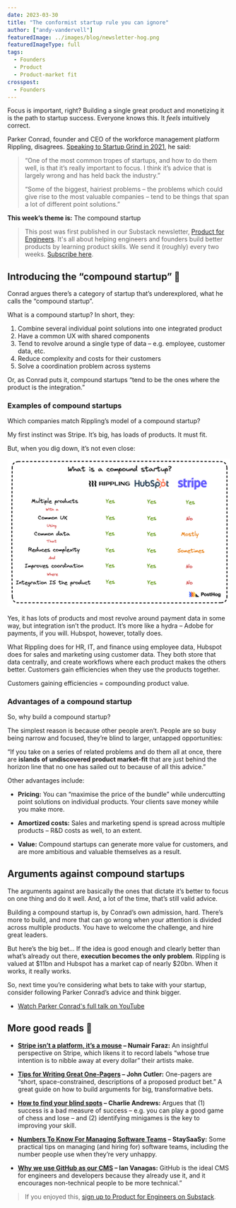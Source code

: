 ```yaml
---
date: 2023-03-30
title: "The conformist startup rule you can ignore"
author: ["andy-vandervell"]
featuredImage: ../images/blog/newsletter-hog.png
featuredImageType: full
tags:
  - Founders
  - Product
  - Product-market fit
crosspost:
  - Founders
---
```


Focus is important, right? Building a single great product and monetizing it is the path to startup success. Everyone knows this. It _feels_ intuitively correct. 

Parker Conrad, founder and CEO of the workforce management platform Rippling, disagrees. [Speaking to Startup Grind in 2021](https://www.youtube.com/watch?v=BbSNA64TQ7s), he said:

> “One of the most common tropes of startups, and how to do them well, is that it’s really important to focus. I think it’s advice that is largely wrong and has held back the industry.”
>
> “Some of the biggest, hairiest problems – the problems which could give rise to the most valuable companies – tend to be things that span a lot of different point solutions.”

**This week’s theme is:** The compound startup

> This post was first published in our Substack newsletter, [Product for Engineers](https://newsletter.posthog.com/). It's all about helping engineers and founders build better products by learning product skills. We send it (roughly) every two weeks. [Subscribe here](https://newsletter.posthog.com/subscribe).

## Introducing the “compound startup” 🚀

Conrad argues there’s a category of startup that’s underexplored, what he calls the “compound startup”. 

What is a compound startup? In short, they:

1. Combine several individual point solutions into one integrated product
2. Have a common UX with shared components
3. Tend to revolve around a single type of data – e.g. employee, customer data, etc.
4. Reduce complexity and costs for their customers
5. Solve a coordination problem across systems

Or, as Conrad puts it, compound startups “tend to be the ones where the product is the integration.”

### Examples of compound startups

Which companies match Rippling’s model of a compound startup?

My first instinct was Stripe. It’s big, has loads of products. It must fit. 

But, when you dig down, it’s not even close:

![compound startups](../images/blog/compound-startups.png)

Yes, it has lots of products and most revolve around payment data in some way, but integration isn’t the product. It’s more like a hydra – Adobe for payments, if you will. Hubspot, however, totally does. 

What Rippling does for HR, IT, and finance using employee data, Hubspot does for sales and marketing using customer data. They both store that data centrally, and create workflows where each product makes the others better. Customers gain efficiencies when they use the products together. 

Customers gaining efficiencies = compounding product value. 

### Advantages of a compound startup

So, why build a compound startup?

The simplest reason is because other people aren’t. People are so busy being narrow and focused, they’re blind to larger, untapped opportunities:

“If you take on a series of related problems and do them all at once, there are **islands of undiscovered product market-fit** that are just behind the horizon line that no one has sailed out to because of all this advice.”

Other advantages include:

- **Pricing:** You can “maximise the price of the bundle” while undercutting point solutions on individual products. Your clients save money while you make more.

- **Amortized costs:** Sales and marketing spend is spread across multiple products – R&D costs as well, to an extent.

- **Value:** Compound startups can generate more value for customers, and are more ambitious and valuable themselves as a result.

## Arguments against compound startups

The arguments against are basically the ones that dictate it’s better to focus on one thing and do it well. And, a lot of the time, that’s still valid advice.

Building a compound startup is, by Conrad’s own admission, hard. There’s more to build, and more that can go wrong when your attention is divided across multiple products. You have to welcome the challenge, and hire great leaders.

But here’s the big bet... If the idea is good enough and clearly better than what’s already out there, **execution becomes the only problem**. Rippling is valued at $11bn and Hubspot has a market cap of nearly $20bn. When it works, it really works.

So, next time you’re considering what bets to take with your startup, consider following Parker Conrad’s advice and think bigger.

- [Watch Parker Conrad's full talk on YouTube](https://www.youtube.com/watch?v=BbSNA64TQ7s)

## More good reads 🤔

- **[Stripe isn’t a platform, it’s a mouse](https://numair.medium.com/stripe-isnt-a-platform-it-s-a-mouse-913b2352fb5) – Numair Faraz:** An insightful perspective on Stripe, which likens it to record labels “whose true intention is to nibble away at every dollar” their artists make.

- **[Tips for Writing Great One-Pagers](https://medium.com/@johnpcutler/great-one-pagers-592ebbaf80ec) – John Cutler:** One-pagers are “short, space-constrained, descriptions of a proposed product bet.” A great guide on how to build arguments for big, transformative bets.

- **[How to find your blind spots](https://www.zeptonaut.com/posts/find-your-blind-spots/?utm_source=posthog-newsletter&utm_medium=email) – Charlie Andrews:** Argues that (1) success is a bad measure of success – e.g. you can play a good game of chess and lose – and (2) identifying minigames is the key to improving your skill.

- **[Numbers To Know For Managing Software Teams](https://blog.staysaasy.com/p/numbers-to-know-for-managing-software?utm_source=posthog-newsletter&utm_medium=email) – StaySaaSy:** Some practical tips on managing (and hiring for) software teams, including the number people use when they’re very unhappy.

- **[Why we use GitHub as our CMS](https://posthog.com/blog/github-cms?utm_source=posthog-newsletter&utm_medium=email) – Ian Vanagas:** GitHub is the ideal CMS for engineers and developers because they already use it, and it encourages non-technical people to be more technical.”

> If you enjoyed this, [sign up to Product for Engineers on Substack](https://newsletter.posthog.com/).
